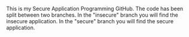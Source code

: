 This is my Secure Application Programming GitHub.
The code has been split between two branches.
In the "insecure" branch you will find the insecure application.
In the "secure" branch you will find the secure application.
